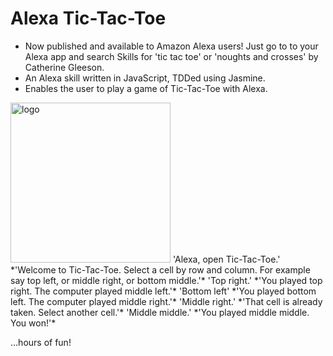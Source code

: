 # Alexa Tic-Tac-Toe


* Now published and available to Amazon Alexa users!  Just go to to your Alexa app and search Skills for 'tic tac toe' or 'noughts and crosses' by Catherine Gleeson.
* An Alexa skill written in JavaScript, TDDed using Jasmine.
* Enables the user to play a game of Tic-Tac-Toe with Alexa.
<img width="256" alt="logo" src="https://user-images.githubusercontent.com/25392162/26873671-8a27214a-4b72-11e7-9563-18c5af90701b.png">
'Alexa, open Tic-Tac-Toe.'                                  
*'Welcome to Tic-Tac-Toe. Select a cell by row and column. For example say top left, or middle right, or bottom middle.'*             
'Top right.'            
*'You played top right.  The computer played middle left.'*             
'Bottom left'            
*'You played bottom left.  The computer played middle right.'*           
'Middle right.'        
*'That cell is already taken. Select another cell.'*          
'Middle middle.'           
*'You played middle middle.  You won!'*            

...hours of fun!

